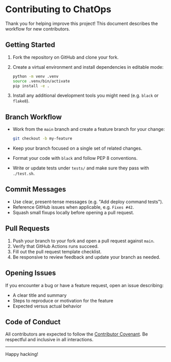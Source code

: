 # Contributing to ChatOps

Thank you for helping improve this project! This document describes the workflow for new contributors.

## Getting Started

1. Fork the repository on GitHub and clone your fork.
2. Create a virtual environment and install dependencies in editable mode:

   ```bash
   python -m venv .venv
   source .venv/bin/activate
   pip install -e .
   ```
3. Install any additional development tools you might need (e.g. `black` or `flake8`).

## Branch Workflow

- Work from the `main` branch and create a feature branch for your change:

  ```bash
  git checkout -b my-feature
  ```
- Keep your branch focused on a single set of related changes.
- Format your code with `black` and follow PEP 8 conventions.
- Write or update tests under `tests/` and make sure they pass with `./test.sh`.

## Commit Messages

- Use clear, present‑tense messages (e.g. "Add deploy command tests").
- Reference GitHub issues when applicable, e.g. `Fixes #42`.
- Squash small fixups locally before opening a pull request.

## Pull Requests

1. Push your branch to your fork and open a pull request against `main`.
2. Verify that GitHub Actions runs succeed.
3. Fill out the pull request template checklist.
4. Be responsive to review feedback and update your branch as needed.

## Opening Issues

If you encounter a bug or have a feature request, open an issue describing:

- A clear title and summary
- Steps to reproduce or motivation for the feature
- Expected versus actual behavior

## Code of Conduct

All contributors are expected to follow the [Contributor Covenant](https://www.contributor-covenant.org/version/2/1/code_of_conduct/). Be respectful and inclusive in all interactions.

---
Happy hacking!
